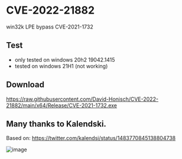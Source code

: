 # CVE-2022-21882
win32k LPE bypass CVE-2021-1732

## Test
- only tested on  windows 20h2 19042.1415 
- tested on windows 21H1 (not working)

## Download
https://raw.githubusercontent.com/David-Honisch/CVE-2022-21882/main/x64/Release/CVE-2021-1732.exe

## Many thanks to Kalendski.

Based on:
https://twitter.com/kalendsi/status/1483770845138804738

![image]( CVE-2022-21882.gif)
